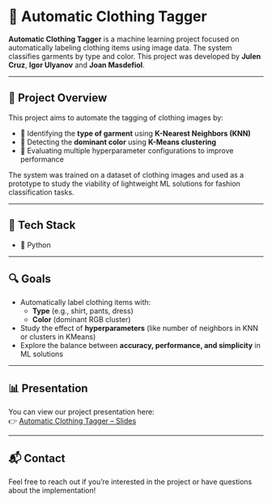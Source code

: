 # 🧠 Automatic Clothing Tagger

**Automatic Clothing Tagger** is a machine learning project focused on automatically labeling clothing items using image data. The system classifies garments by type and color.
This project was developed by **Julen Cruz**, **Igor Ulyanov** and **Joan Masdefiol**.

---

## 🧵 Project Overview

This project aims to automate the tagging of clothing images by:

- 🧷 Identifying the **type of garment** using **K-Nearest Neighbors (KNN)**
- 🎨 Detecting the **dominant color** using **K-Means clustering**
- 🧪 Evaluating multiple hyperparameter configurations to improve performance

The system was trained on a dataset of clothing images and used as a prototype to study the viability of lightweight ML solutions for fashion classification tasks.

---

## 🧰 Tech Stack

- 🐍 Python

---

## 🔍 Goals

- Automatically label clothing items with:
  - **Type** (e.g., shirt, pants, dress)
  - **Color** (dominant RGB cluster)
- Study the effect of **hyperparameters** (like number of neighbors in KNN or clusters in KMeans)
- Explore the balance between **accuracy, performance, and simplicity** in ML solutions

---

## 📊 Presentation

You can view our project presentation here:  
👉 [Automatic Clothing Tagger – Slides](https://docs.google.com/presentation/d/1J5ioqvI_6TrafEAzKeZSoH_ElqvLYpsqLBwDgrYcFBo/edit?usp=sharing)

---

## 📬 Contact

Feel free to reach out if you’re interested in the project or have questions about the implementation!
